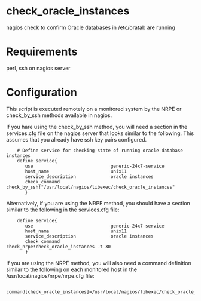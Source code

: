 # check_oracle_instances
nagios check to confirm Oracle databases in /etc/oratab are running

# Requirements
perl, ssh  on nagios server

# Configuration

This script is executed remotely on a monitored system by the NRPE or check_by_ssh  methods available in nagios.

If you hare using the check_by_ssh method, you will need a section in the services.cfg file on the nagios server that looks similar to the following.
This assumes that you already have ssh key pairs configured.
```
    # Define service for checking state of running oracle database instances
    define service{
       use                             generic-24x7-service
       host_name                       unix11
       service_description             oracle instances
       check_command                   check_by_ssh!"/usr/local/nagios/libexec/check_oracle_instances"
       }
```

Alternatively, if you are using the NRPE method, you should have a section similar to the following in the services.cfg file:
```
    define service{
       use                             generic-24x7-service
       host_name                       unix11
       service_description             oracle instances
       check_command                   check_nrpe!check_oracle_instances -t 30
       }
```

If you are using the NRPE method, you will also need a command definition similar to the following on each monitored host in the /usr/local/nagios/nrpe/nrpe.cfg file:
```
    command[check_oracle_instances]=/usr/local/nagios/libexec/check_oracle_instances
```
